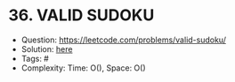 # 36. VALID SUDOKU

* Question: https://leetcode.com/problems/valid-sudoku/ 
* Solution: [here](Solution.java) 
* Tags: # 
* Complexity: Time: O(), Space: O()
